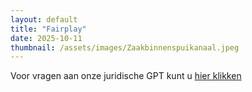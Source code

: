 ```yaml
---
layout: default
title: "Fairplay"
date: 2025-10-11
thumbnail: /assets/images/Zaakbinnenspuikanaal.jpeg
---
```


Voor vragen aan onze juridische GPT kunt u [hier klikken](https://chatgpt.com/g/g-67dc6c59298081919511b376cf14a4e9-zaak-binnenspuikanaal)
